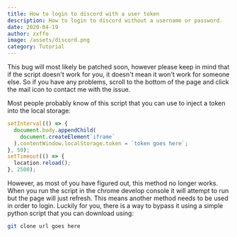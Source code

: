 ```yaml
---
title: How to login to discord with a user token
description: How to login to discord without a username or password.
date: 2020-04-19
author: zxffo
image: /assets/discord.png
category: Tutorial
---
```


This bug will most likely be patched soon, however please keep in mind that if the script doesn't work for you, it doesn't mean it won't work for someone else. So if you have any problems, scroll to the bottom of the page and click the mail icon to contact me with the issue.

Most people probably know of this script that you can use to inject a token into the local storage:

```javascript
setInterval(() => {
  document.body.appendChild(
    document.createElement`iframe`
  ).contentWindow.localStorage.token = `token goes here`;
}, 50);
setTimeout(() => {
  location.reload();
}, 2500);
```

However, as most of you have figured out, this method no longer works. When you run the script in the chrome develop console it will attempt to run but the page will just refresh. This means another method needs to be used in order to login. Luckily for you, there is a way to bypass it using a simple python script that you can download using:

```bash
git clone url goes here
```
